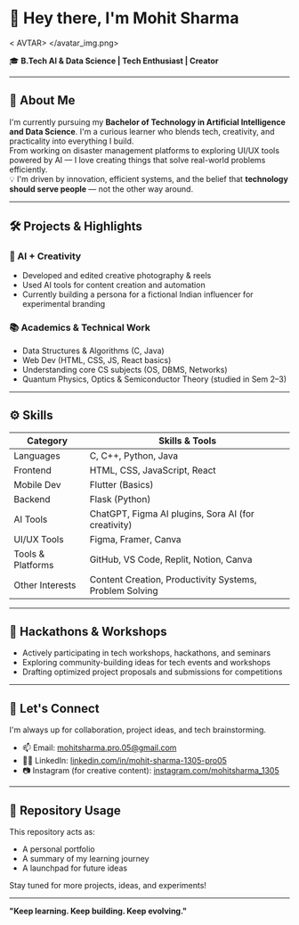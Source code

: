 # 👋 Hey there, I'm Mohit Sharma

< AVTAR> </avatar_img.png>


🎓 **B.Tech AI & Data Science | Tech Enthusiast | Creator**

---

## 🧠 About Me

I'm currently pursuing my **Bachelor of Technology in Artificial Intelligence and Data Science**. I'm a curious learner who blends tech, creativity, and practicality into everything I build.  
From working on disaster management platforms to exploring UI/UX tools powered by AI — I love creating things that solve real-world problems efficiently.  
💡 I'm driven by innovation, efficient systems, and the belief that **technology should serve people** — not the other way around.

---

## 🛠️ Projects & Highlights

### 📸 AI + Creativity

- Developed and edited creative photography & reels  
- Used AI tools for content creation and automation  
- Currently building a persona for a fictional Indian influencer for experimental branding  

### 📚 Academics & Technical Work

- Data Structures & Algorithms (C, Java)  
- Web Dev (HTML, CSS, JS, React basics)  
- Understanding core CS subjects (OS, DBMS, Networks)  
- Quantum Physics, Optics & Semiconductor Theory (studied in Sem 2–3)  

---

## ⚙️ Skills

| **Category**        | **Skills & Tools**                                           |
|---------------------|-------------------------------------------------------------|
| Languages           | C, C++, Python, Java                                        |
| Frontend            | HTML, CSS, JavaScript, React                                |
| Mobile Dev          | Flutter (Basics)                                            |
| Backend             | Flask (Python)                                              |
| AI Tools            | ChatGPT, Figma AI plugins, Sora AI (for creativity)         |
| UI/UX Tools         | Figma, Framer, Canva                                        |
| Tools & Platforms   | GitHub, VS Code, Replit, Notion, Canva                      |
| Other Interests     | Content Creation, Productivity Systems, Problem Solving      |

---

## 📢 Hackathons & Workshops

- Actively participating in tech workshops, hackathons, and seminars  
- Exploring community-building ideas for tech events and workshops  
- Drafting optimized project proposals and submissions for competitions  

---

## 💬 Let's Connect

I'm always up for collaboration, project ideas, and tech brainstorming.

- 📫 Email: [mohitsharma.pro.05@gmail.com](mailto:mohitsharma.pro.05@gmail.com)  
- 🧑‍💻 LinkedIn: [linkedin.com/in/mohit-sharma-1305-pro05](https://www.linkedin.com/in/mohit-sharma-1305-pro05/)  
- 📷 Instagram (for creative content): [instagram.com/mohitsharma_1305](https://www.instagram.com/mohitsharma_1305/)  

---

## 📁 Repository Usage

This repository acts as:  
- A personal portfolio  
- A summary of my learning journey  
- A launchpad for future ideas  

Stay tuned for more projects, ideas, and experiments!  

---
**"Keep learning. Keep building. Keep evolving."**
